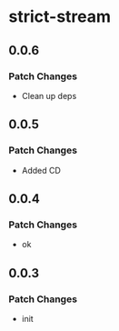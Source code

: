 # strict-stream

## 0.0.6

### Patch Changes

- Clean up deps

## 0.0.5

### Patch Changes

- Added CD

## 0.0.4

### Patch Changes

- ok

## 0.0.3

### Patch Changes

- init

